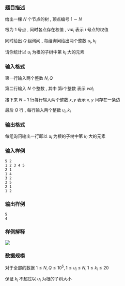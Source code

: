 ### 题目描述
给出一棵 $N$ 个节点的树 , 顶点编号 $1 \sim N$

根为 $1$ 号点 , 同时各点存在权值 , $val_i$ 表示 $i$ 号点的权值

同时给出 $Q$ 组询问 , 每组询问给出两个整数 $u_i,k_i$

请你统计以 $u_i$ 为根的子树中第 $k_i$ 大的元素

### 输入格式
第一行输入两个整数 $N,Q$

第二行输入 $N$ 个整数 , 其中 第$i$个整数 表示 $val_i$

接下来 $N-1$ 行每行输入两个整数 $x,y$ 表示 $x,y$ 间存在一条边

最后 $Q$ 行 , 每行输入两个整数 $u_i , k_i$

### 输出格式
每组询问输出一行即以 $u_i$ 为根的子树中第 $k_i$ 大的元素

### 输入样例
```
5 2
1 2 3 4 5
2 1
1 4
3 2
2 5
2 1
1 2
```
### 输出样例
```
5
4
```
### 样例解释
![](https://syc-oj-file.oss-cn-shenzhen.aliyuncs.com/img/20230819150141253.png)

### 数据规模
对于全部的数据 $1 \leq N,Q \leq 10^5,1 \leq u_i \leq N,1 \leq k_i \leq 20$

保证 $k_i$ 不超过以 $u_i$ 为根的子树大小